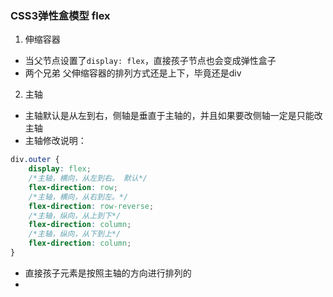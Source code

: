 ### CSS3弹性盒模型 flex
1. 伸缩容器
* 当父节点设置了`display: flex`，直接孩子节点也会变成弹性盒子
* 两个兄弟 父伸缩容器的排列方式还是上下，毕竟还是div

2. 主轴
* 主轴默认是从左到右，侧轴是垂直于主轴的，并且如果要改侧轴一定是只能改主轴
* 主轴修改说明：
```css
div.outer {
    display: flex;
    /*主轴，横向，从左到右。 默认*/
    flex-direction: row;
    /*主轴，横向，从右到左。*/
    flex-direction: row-reverse;
    /*主轴，纵向，从上到下*/
    flex-direction: column;
    /*主轴，纵向，从下到上*/
    flex-direction: column;
}
```
* 直接孩子元素是按照主轴的方向进行排列的
* 